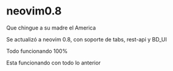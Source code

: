 # neovim0.8

Que chingue a su madre el America

Se actualizó a neovim 0.8, con soporte de tabs, rest-api y BD_UI

Todo funcionando 100%

Esta funcionando con todo lo anterior
